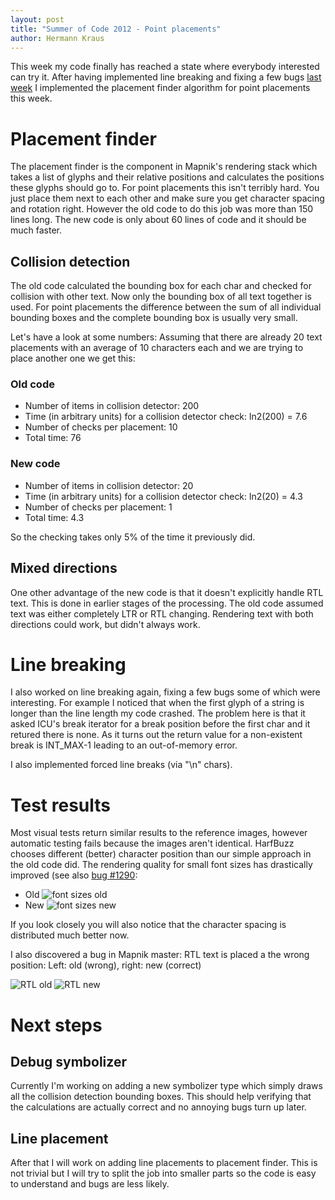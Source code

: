 ```yaml
---
layout: post
title: "Summer of Code 2012 - Point placements"
author: Hermann Kraus
---
```


This week my code finally has reached a state where everybody interested can
try it. After having implemented line breaking and fixing a few bugs
[last week](http://mapnik.org/news/2012/07/22/gsoc2012-status5) I implemented
the placement finder algorithm for point placements this week.

# Placement finder
The placement finder is the component in Mapnik's rendering stack which takes
a list of glyphs and their relative positions and calculates the positions these
glyphs should go to.
For point placements this isn't terribly hard. You just place them next to each
other and make sure you get character spacing and rotation right. However the
old code to do this job was more than 150 lines long. The new code is only about
60 lines of code and it should be much faster.

## Collision detection
The old code calculated the bounding box for each char and checked for collision
with other text. Now only the bounding box of all text together is used. For point
placements the difference between the sum of all individual bounding boxes
and the complete bounding box is usually very small. 

Let's have
a look at some numbers: Assuming that there are already 20 text placements with
an average of 10 characters each and we are trying to place another one
we get this:

### Old code
* Number of items in collision detector: 200
* Time (in arbitrary units) for a collision detector check: ln2(200) = 7.6
* Number of checks per placement: 10
* Total time: 76

### New code
* Number of items in collision detector: 20
* Time (in arbitrary units) for a collision detector check: ln2(20) = 4.3
* Number of checks per placement: 1
* Total time: 4.3

So the checking takes only 5% of the time it previously did.

## Mixed directions
One other advantage of the new code is that it doesn't explicitly handle
RTL text. This is done in earlier stages of the processing. The old code
assumed text was either completely LTR or RTL changing. Rendering text
with both directions could work, but didn't always work.


# Line breaking
I also worked on line breaking again, fixing a few bugs some of which were
interesting. For example I noticed that when the first glyph of a string
is longer than the line length my code crashed. The problem here is that it asked
ICU's break iterator for a break position before the first char and it retured
there is none. As it turns out the return value for a non-existent break is
INT_MAX-1 leading to an out-of-memory error.

I also implemented forced line breaks (via "\n" chars).


# Test results
Most visual tests return similar results to the reference images, however
automatic testing fails because the images aren't identical. HarfBuzz chooses
different (better) character position than our simple approach in the old code
did. The rendering quality for small font sizes has drastically improved (see
also [bug #1290](https://github.com/mapnik/mapnik/issues/1290):

* Old
![font sizes old](http://mapnik.org/images/harfbuzz/fontsizes_old.png)
* New
![font sizes new](http://mapnik.org/images/harfbuzz/fontsizes_new.png)

If you look closely you will also notice that the character spacing is
distributed much better now.

I also discovered a bug in Mapnik master: RTL text is placed a the wrong position:
Left: old (wrong), right: new (correct)

![RTL old](http://mapnik.org/images/harfbuzz/rtl_old.png)
![RTL new](http://mapnik.org/images/harfbuzz/rtl_new.png)

# Next steps
## Debug symbolizer
Currently I'm working on adding a new symbolizer type which simply draws all
the collision detection bounding boxes. This should help verifying that the
calculations are actually correct and no annoying bugs turn up later.

## Line placement
After that I will work on adding line placements to placement finder. This is
not trivial but I will try to split the job into smaller parts so the code
is easy to understand and bugs are less likely.